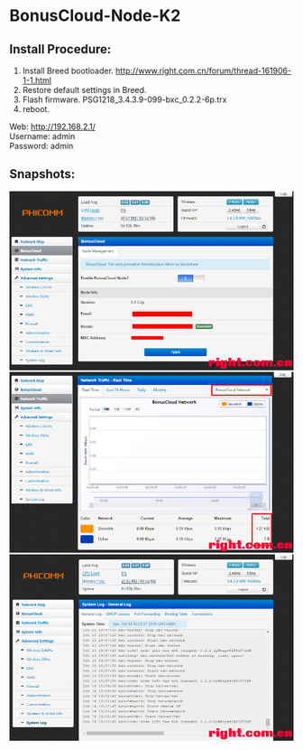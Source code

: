 # BonusCloud-Node-K2

## Install Procedure:
1. Install Breed bootloader. http://www.right.com.cn/forum/thread-161906-1-1.html
2. Restore default settings in Breed.
3. Flash firmware. PSG1218_3.4.3.9-099-bxc_0.2.2-6p.trx
4. reboot.

Web: http://192.168.2.1/  
Username: admin  
Password: admin

Snapshots:
---

![K2-1](./snapshot/K2-1.png)
![K2-2](./snapshot/K2-2.png)
![K2-3](./snapshot/K2-3.png)
